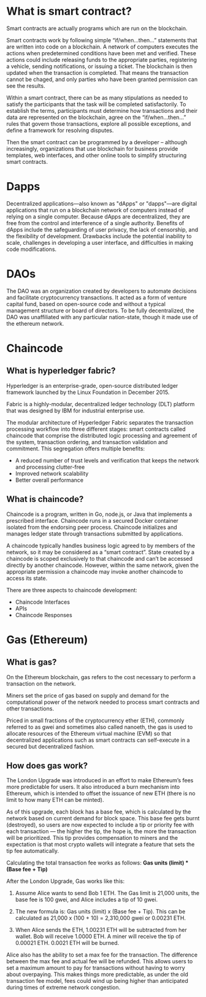 # What is smart contract?
Smart contracts are actually programs which are run on the blockchain.

Smart contracts work by following simple “if/when…then…” statements that are written into code on a blockchain. A network of computers executes the actions  when predetermined conditions have been met and verified. These actions could include releasing funds to the appropriate parties, registering a vehicle, sending notifications, or issuing a ticket. The blockchain is then updated when the transaction is completed. That means the transaction cannot be chaged, and only parties who have been granted permission can see the results.

Within a smart contract, there can be as many stipulations as needed to satisfy the participants that the task will be completed satisfactorily. To establish the terms, participants must determine how transactions and their data are represented on the blockchain, agree on the “if/when...then…” rules that govern those transactions, explore all possible exceptions, and define a framework for resolving disputes.

Then the smart contract can be programmed by a developer – although increasingly, organizations that use blockchain for business provide templates, web interfaces, and other online tools to simplify structuring smart contracts.

# Dapps
Decentralized applications—also known as "dApps" or "dapps"—are digital applications that run on a blockchain network of computers instead of relying on a single computer.
Because dApps are decentralized, they are free from the control and interference of a single authority.
Benefits of dApps include the safeguarding of user privacy, the lack of censorship, and the flexibility of development.
Drawbacks include the potential inability to scale, challenges in developing a user interface, and difficulties in making code modifications.

# DAOs
The DAO was an organization created by developers to automate decisions and facilitate cryptocurrency transactions. It acted as a form of venture capital fund, based on open-source code and without a typical management structure or board of directors. To be fully decentralized, the DAO was unaffiliated with any particular nation-state, though it made use of the ethereum network. 
# Chaincode
## What is hyperledger fabric?
Hyperledger is an enterprise-grade, open-source distributed ledger framework launched by the Linux Foundation in December 2015.

Fabric is a highly-modular, decentralized ledger technology (DLT) platform that was designed by IBM for industrial enterprise use.

The modular architecture of Hyperledger Fabric separates the transaction processing workflow into three different stages: smart contracts called chaincode that comprise the distributed logic processing and agreement of the system, transaction ordering, and transaction validation and commitment.
This segregation offers multiple benefits:
- A reduced number of trust levels and verification that keeps the network and processing clutter-free
- Improved network scalability
- Better overall performance
## What is chaincode?
Chaincode is a program, written in Go, node.js, or Java that implements a prescribed interface. Chaincode runs in a secured Docker container isolated from the endorsing peer process. Chaincode initializes and manages ledger state through transactions submitted by applications.

A chaincode typically handles business logic agreed to by members of the network, so it may be considered as a “smart contract”. State created by a chaincode is scoped exclusively to that chaincode and can’t be accessed directly by another chaincode. However, within the same network, given the appropriate permission a chaincode may invoke another chaincode to access its state.

There are three aspects to chaincode development:
- Chaincode Interfaces
- APIs
- Chaincode Responses
# Gas (Ethereum)
## What is gas?
On the Ethereum blockchain, gas refers to the cost necessary to perform a transaction on the network.

Miners set the price of gas based on supply and demand for the computational power of the network needed to process smart contracts and other transactions.

Priced in small fractions of the cryptocurrency ether (ETH), commonly referred to as gwei and sometimes also called nanoeth, the gas is used to allocate resources of the Ethereum virtual machine (EVM) so that decentralized applications such as smart contracts can self-execute in a secured but decentralized fashion.
## How does gas work?
The London Upgrade was introduced in an effort to make Ethereum’s fees more predictable for users. It also introduced a burn mechanism into Ethereum, which is intended to offset the issuance of new ETH (there is no limit to how many ETH can be minted).

As of this upgrade, each block has a base fee, which is calculated by the network based on current demand for block space. This base fee gets burnt (destroyed), so users are now expected to include a tip or priority fee with each transaction — the higher the tip, the hope is, the more the transaction will be prioritized. This tip provides compensation to miners and the expectation is that most crypto wallets will integrate a feature that sets the tip fee automatically.

Calculating the total transaction fee works as follows: <b> Gas units (limit) * (Base fee + Tip) </b>

After the London Upgrade, Gas works like this:

1.    Assume Alice wants to send Bob 1 ETH. The Gas limit is 21,000 units, the base fee is 100 gwei, and Alice includes a tip of 10 gwei.

2.    The new formula is: Gas units (limit) x (Base fee + Tip). This can be calculated as 21,000 x (100 + 10) = 2,310,000 gwei or 0.00231 ETH.

3.    When Alice sends the ETH, 1.00231 ETH will be subtracted from her wallet. Bob will receive 1.0000 ETH. A miner will receive the tip of 0.00021 ETH. 0.0021 ETH will be burned.

Alice also has the ability to set a max fee for the transaction. The difference between the max fee and actual fee will be refunded. This allows users to set a maximum amount to pay for transactions without having to worry about overpaying. This makes things more predictable, as under the old transaction fee model, fees could wind up being higher than anticipated during times of extreme network congestion.